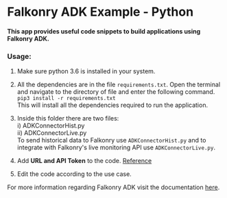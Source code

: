 # Falkonry ADK Example - Python
#### This app provides useful code snippets to build applications using Falkonry ADK.

### Usage:

1) Make sure python 3.6 is installed in your system.

2) All the dependencies are in the file `requirements.txt`. Open the terminal and navigate to the directory of file and enter the following command.<br>
`pip3 install -r requirements.txt`<br>
This will install all the dependencies required to run the application.

3) Inside this folder there are two files:<br>
i) ADKConnectorHist.py<br>
ii) ADKConnectorLive.py<br>
To send historical data to Falkonry use `ADKConnectorHist.py` and to integrate with Falkonry's live monitoring API use `ADKConnectorLive.py`.

4) Add **URL and API Token** to the code. [Reference](https://help.falkonry.com/en/latest/using/accounts.html?highlight=token#integration)

5) Edit the code according to the use case.

For more information regarding Falkonry ADK visit the documentation [here](https://help.falkonry.com/en/latest/adk_documentation.html).